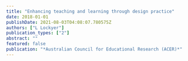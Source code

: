```yaml
---
title: "Enhancing teaching and learning through design practice"
date: 2018-01-01
publishDate: 2021-08-03T04:08:07.780575Z
authors: ["L Lockyer"]
publication_types: ["2"]
abstract: ""
featured: false
publication: "*Australian Council for Educational Research (ACER)*"
---
```


